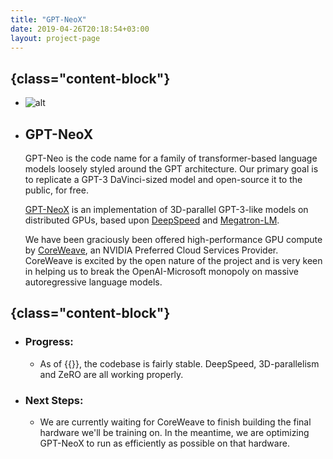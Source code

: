 ```yaml
---
title: "GPT-NeoX"
date: 2019-04-26T20:18:54+03:00
layout: project-page
---
```


## {class="content-block"}
- ![alt](../../images/art50.png)
- ## GPT-NeoX
    GPT&#8288;-&#8288;Neo is the code name for a family of transformer-based language models loosely styled around the GPT architecture. Our primary goal is to replicate a GPT&#8288;-&#8288;3&nbsp;DaVinci-sized model and open-source it to the public, for free.

    [GPT&#8288;-&#8288;NeoX](https://github.com/EleutherAI/gpt-neox) is an implementation of 3D-parallel GPT&#8288;-&#8288;3-like models on distributed GPUs, based upon [DeepSpeed](https://www.deepspeed.ai/) and [Megatron&#8288;-&#8288;LM](https://github.com/NVIDIA/Megatron-LM).

    We have been graciously been offered high-performance GPU compute by [CoreWeave](https://www.coreweave.com/), an NVIDIA Preferred Cloud Services Provider. CoreWeave is excited by the open nature of the project and is very keen in helping us to break the OpenAI-Microsoft monopoly on massive autoregressive language models.


## {class="content-block"}
- ### Progress:
    - As of {{<date year="2021" month="03" day="31">}}, the codebase is fairly stable. DeepSpeed, 3D-parallelism and ZeRO are all working properly.
- ### Next Steps:
    - We are currently waiting for CoreWeave to finish building the final hardware we'll be training on. In the meantime, we are optimizing GPT&#8288;-&#8288;NeoX to run as efficiently as possible on that hardware.

